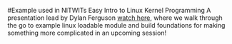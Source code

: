 #Example used in NITWITs Easy Intro to Linux Kernel Programming
A presentation lead by Dylan Ferguson [watch here](http://www.youtube.com/channel/UCgSB2C2Ga1BYMlVzNHZfdNA/live), where we walk through the go to example linux loadable module and build foundations for making something more complicated in an upcoming session!
